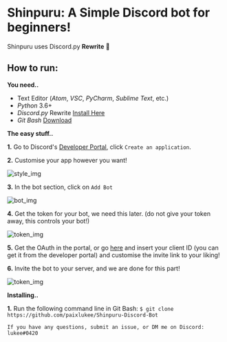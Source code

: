 # Shinpuru: A Simple Discord bot for beginners! 

Shinpuru uses Discord.py **Rewrite** 🎉

## How to run:

**You need..** 
- Text Editor (_Atom_, _VSC_, _PyCharm_, _Sublime Text_, etc.)
- _Python_ 3.6+ 
- _Discord.py_ Rewrite [Install Here](https://github.com/Rapptz/discord.py)
- _Git Bash_ [Download](https://git-scm.com/downloads)


**The easy stuff..**

**1.** Go to Discord's [Developer Portal](https://discordapp.com/developers/applications/), click `Create an application`.

**2.** Customise your app however you want!

![style_img](https://image.ibb.co/hZfFyz/gi.png)

**3.** In the bot section, click on `Add Bot`

![bot_img](https://image.ibb.co/ceb5yz/bt.png)

**4.** Get the token for your bot, we need this later. (do not give your token away, this controls your bot!) 

![token_img](https://image.ibb.co/dyNndz/tk.png)

**5.** Get the OAuth in the portal, or go [here](https://discordapi.com/permissions.html#0) and insert your client ID (you can get it from the developer portal) and customise the invite link to your liking!

**6.** Invite the bot to your server, and we are done for this part!

![token_img](https://image.ibb.co/hi9Hdz/inv.png)


**Installing..**

**1.** Run the following command line in Git Bash:
`$ git clone https://github.com/paixlukee/Shinpuru-Discord-Bot`














`If you have any questions, submit an issue, or DM me on Discord: lukee#0420`
